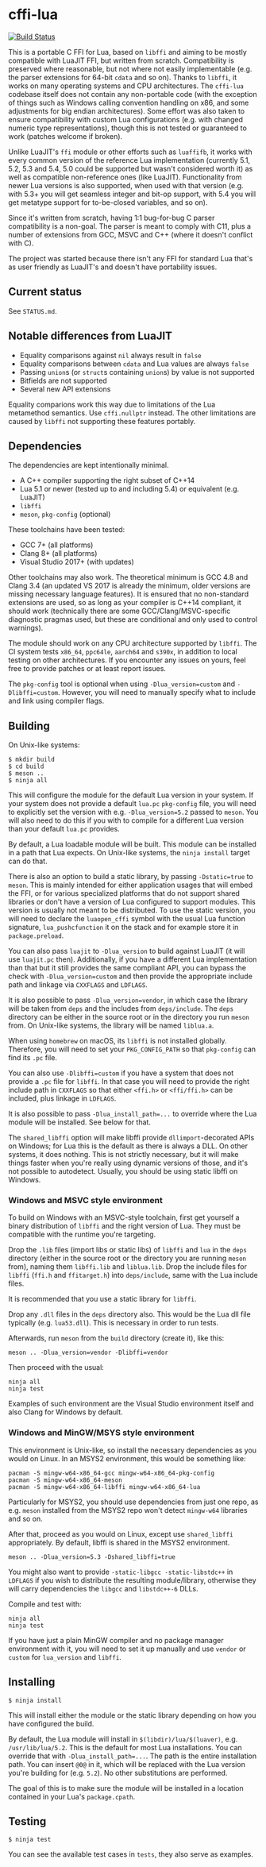 # cffi-lua

[![Build Status](https://travis-ci.com/q66/cffi-lua.svg?branch=master)](https://travis-ci.com/q66/cffi-lua)

This is a portable C FFI for Lua, based on `libffi` and aiming to be mostly
compatible with LuaJIT FFI, but written from scratch. Compatibility is
preserved where reasonable, but not where not easily implementable (e.g.
the parser extensions for 64-bit `cdata` and so on). Thanks to `libffi`,
it works on many operating systems and CPU architectures. The `cffi-lua`
codebase itself does not contain any non-portable code (with the exception
of things such as Windows calling convention handling on x86, and some
adjustments for big endian architectures). Some effort was also taken to
ensure compatibility with custom Lua configurations (e.g. with changed
numeric type representations), though this is not tested or guaranteed
to work (patches welcome if broken).

Unlike LuaJIT's `ffi` module or other efforts such as `luaffifb`, it works
with every common version of the reference Lua implementation (currently 5.1,
5.2, 5.3 and 5.4, 5.0 could be supported but wasn't considered worth it) as
well as compatible non-reference ones (like LuaJIT). Functionality from newer
Lua versions is also supported, when used with that version (e.g. with 5.3+
you will get seamless integer and bit-op support, with 5.4 you will get
metatype support for to-be-closed variables, and so on).

Since it's written from scratch, having 1:1 bug-for-bug C parser compatibility
is a non-goal. The parser is meant to comply with C11, plus a number of
extensions from GCC, MSVC and C++ (where it doesn't conflict with C).

The project was started because there isn't any FFI for standard Lua that's
as user friendly as LuaJIT's and doesn't have portability issues.

## Current status

See `STATUS.md`.

## Notable differences from LuaJIT

- Equality comparisons against `nil` always result in `false`
- Equality comparisons between `cdata` and Lua values are always `false`
- Passing `union`s (or `struct`s containing `union`s) by value is not supported
- Bitfields are not supported
- Several new API extensions

Equality comparions work this way due to limitations of the Lua metamethod
semantics. Use `cffi.nullptr` instead. The other limitations are caused by
`libffi` not supporting these features portably.

## Dependencies

The dependencies are kept intentionally minimal.

- A C++ compiler supporting the right subset of C++14
- Lua 5.1 or newer (tested up to and including 5.4) or equivalent (e.g. LuaJIT)
- `libffi`
- `meson`, `pkg-config` (optional)

These toolchains have been tested:

- GCC 7+ (all platforms)
- Clang 8+ (all platforms)
- Visual Studio 2017+ (with updates)

Other toolchains may also work. The theoretical minimum is GCC 4.8 and
Clang 3.4 (an updated VS 2017 is already the minimum, older versions are
missing necessary language features). It is ensured that no non-standard
extensions are used, so as long as your compiler is C++14 compliant, it
should work (technically there are some GCC/Clang/MSVC-specific diagnostic
pragmas used, but these are conditional and only used to control warnings).

The module should work on any CPU architecture supported by `libffi`. The CI
system tests `x86_64`, `ppc64le`, `aarch64` and `s390x`, in addition to local
testing on other architectures. If you encounter any issues on yours, feel
free to provide patches or at least report issues.

The `pkg-config` tool is optional when using `-Dlua_version=custom` and
`-Dlibffi=custom`. However, you will need to manually specify what to include
and link using compiler flags.

## Building

On Unix-like systems:

```
$ mkdir build
$ cd build
$ meson ..
$ ninja all
```

This will configure the module for the default Lua version in your system.
If your system does not provide a default `lua.pc` `pkg-config` file, you
will need to explicitly set the version with e.g. `-Dlua_version=5.2`
passed to `meson`. You will also need to do this if you with to compile
for a different Lua version than your default `lua.pc` provides.

By default, a Lua loadable module will be built. This module can be installed
in a path that Lua expects. On Unix-like systems, the `ninja install` target
can do that.

There is also an option to build a static library, by passing `-Dstatic=true`
to `meson`. This is mainly intended for either application usages that will
embed the FFI, or for various specialized platforms that do not support
shared libraries or don't have a version of Lua configured to support modules.
This version is usually not meant to be distributed. To use the static version,
you will need to declare the `luaopen_cffi` symbol with the usual Lua function
signature, `lua_pushcfunction` it on the stack and for example store it in
`package.preload`.

You can also pass `luajit` to `-Dlua_version` to build against LuaJIT (it
will use `luajit.pc` then). Additionally, if you have a different Lua
implementation than that but it still provides the same compliant API,
you can bypass the check with `-Dlua_version=custom` and then provide
the appropriate include path and linkage via `CXXFLAGS` and `LDFLAGS`.

It is also possible to pass `-Dlua_version=vendor`, in which case the
library will be taken from `deps` and the includes from `deps/include`.
The `deps` directory can be either in the source root or in the directory
you run `meson` from. On Unix-like systems, the library will be named
`liblua.a`.

When using `homebrew` on macOS, its `libffi` is not installed globally.
Therefore, you will need to set your `PKG_CONFIG_PATH` so that `pkg-config`
can find its `.pc` file.

You can also use `-Dlibffi=custom` if you have a system that does not provide
a `.pc` file for `libffi`. In that case you will need to provide the right
include path in `CXXFLAGS` so that either `<ffi.h>` or `<ffi/ffi.h>` can be
included, plus linkage in `LDFLAGS`.

It is also possible to pass `-Dlua_install_path=...` to override where the
Lua module will be installed. See below for that.

The `shared_libffi` option will make libffi provide `dllimport`-decorated APIs
on Windows; for Lua this is the default as there is always a DLL. On other
systems, it does nothing. This is not strictly necessary, but it will make
things faster when you're really using dynamic versions of those, and it's not
possible to autodetect. Usually, you should be using static libffi on Windows.

### Windows and MSVC style environment

To build on Windows with an MSVC-style toolchain, first get yourself a binary
distribution of `libffi` and the right version of Lua. They must be compatible
with the runtime you're targeting.

Drop the `.lib` files (import libs or static libs) of `libffi` and `lua`
in the `deps` directory (either in the source root or the directory you
are running `meson` from), naming them `libffi.lib` and `liblua.lib`. Drop
the include files for `libffi` (`ffi.h` and `ffitarget.h`) into `deps/include`,
same with the Lua include files.

It is recommended that you use a static library for `libffi`.

Drop any `.dll` files in the `deps` directory also. This would be the Lua
dll file typically (e.g. `lua53.dll`). This is necessary in order to run
tests.

Afterwards, run `meson` from the `build` directory (create it), like this:

```
meson .. -Dlua_version=vendor -Dlibffi=vendor
```

Then proceed with the usual:

```
ninja all
ninja test
```

Examples of such environment are the Visual Studio environment itself and
also Clang for Windows by default.

### Windows and MinGW/MSYS style environment

This environment is Unix-like, so install the necessary dependencies as you
would on Linux. In an MSYS2 environment, this would be something like:

```
pacman -S mingw-w64-x86_64-gcc mingw-w64-x86_64-pkg-config
pacman -S mingw-w64-x86_64-meson
pacman -S mingw-w64-x86_64-libffi mingw-w64-x86_64-lua
```

Particularly for MSYS2, you should use dependencies from just one repo,
as e.g. `meson` installed from the MSYS2 repo won't detect `mingw-w64`
libraries and so on.

After that, proceed as you would on Linux, except use `shared_libffi`
appropriately. By default, libffi is shared in the MSYS2 environment.

```
meson .. -Dlua_version=5.3 -Dshared_libffi=true
```

You might also want to provide `-static-libgcc -static-libstdc++` in `LDFLAGS`
if you wish to distribute the resulting module/library, otherwise they will
carry dependencies the `libgcc` and `libstdc++-6` DLLs.

Compile and test with:

```
ninja all
ninja test
```

If you have just a plain MinGW compiler and no package manager environment
with it, you will need to set it up manually and use `vendor` or `custom`
for `lua_version` and `libffi`.

## Installing

```
$ ninja install
```

This will install either the module or the static library depending on how
you have configured the build.

By default, the Lua module will install in `$(libdir)/lua/$(luaver)`, e.g.
`/usr/lib/lua/5.2`. This is the default for most Lua installations. You can
override that with `-Dlua_install_path=...`. The path is the entire
installation path. You can insert `@0@` in it, which will be replaced with
the Lua version you're building for (e.g. `5.2`). No other substitutions are
performed.

The goal of this is to make sure the module will be installed in a location
contained in your Lua's `package.cpath`.

## Testing

```
$ ninja test
```

You can see the available test cases in `tests`, they also serve as examples.
